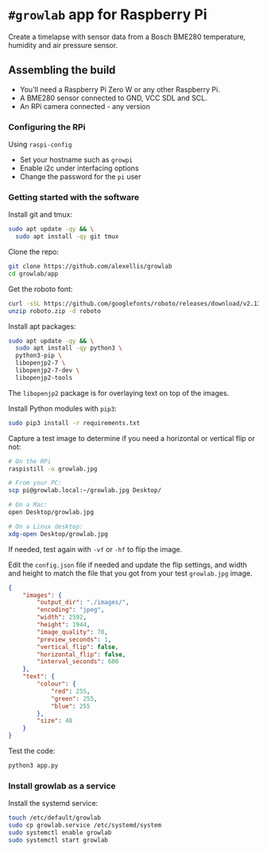 # `#growlab` app for Raspberry Pi

Create a timelapse with sensor data from a Bosch BME280 temperature, humidity and air pressure sensor.

## Assembling the build

* You'll need a Raspberry Pi Zero W or any other Raspberry Pi.
* A BME280 sensor connected to GND, VCC SDL and SCL.
* An RPi camera connected - any version

### Configuring the RPi

Using `raspi-config`

* Set your hostname such as `growpi`
* Enable i2c under interfacing options
* Change the password for the `pi` user

### Getting started with the software

Install git and tmux:

```bash
sudo apt update -qy && \
  sudo apt install -qy git tmux
```

Clone the repo:

```bash
git clone https://github.com/alexellis/growlab
cd growlab/app
```

Get the roboto font:

```bash
curl -sSL https://github.com/googlefonts/roboto/releases/download/v2.138/roboto-unhinted.zip -o roboto.zip
unzip roboto.zip -d roboto
```

Install apt packages:

```bash
sudo apt update -qy && \
  sudo apt install -qy python3 \
  python3-pip \
  libopenjp2-7 \
  libopenjp2-7-dev \
  libopenjp2-tools
```

The `libopenjp2` package is for overlaying text on top of the images.

Install Python modules with `pip3`:

```bash
sudo pip3 install -r requirements.txt
```

Capture a test image to determine if you need a horizontal or vertical flip or not:

```bash
# On the RPi
raspistill -o growlab.jpg

# From your PC:
scp pi@growlab.local:~/growlab.jpg Desktop/

# On a Mac:
open Desktop/growlab.jpg

# On a Linux desktop:
xdg-open Desktop/growlab.jpg
```

If needed, test again with `-vf` or `-hf` to flip the image.

Edit the `config.json` file if needed and update the flip settings, and width and height to match the file that you got from your test `growlab.jpg` image.

```json
{
    "images": {
        "output_dir": "./images/",
        "encoding": "jpeg",
        "width": 2592,
        "height": 1944,
        "image_quality": 70,
        "preview_seconds": 1,
        "vertical_flip": false,
        "horizontal_flip": false,
        "interval_seconds": 600
    },
    "text": {
        "colour": {
            "red": 255,
            "green": 255,
            "blue": 255
        },
        "size": 48
    }
}
```

Test the code:

```bash
python3 app.py
```

### Install growlab as a service

Install the systemd service:

```bash
touch /etc/default/growlab
sudo cp growlab.service /etc/systemd/system
sudo systemctl enable growlab
sudo systemctl start growlab
```
